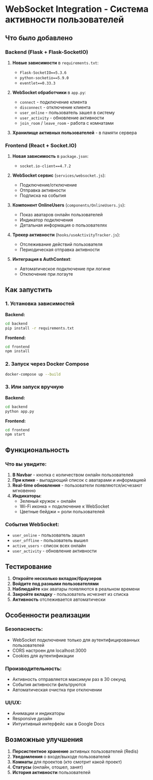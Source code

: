 # WebSocket Integration - Система активности пользователей

## Что было добавлено

### Backend (Flask + Flask-SocketIO)
1. **Новые зависимости** в `requirements.txt`:
   - `Flask-SocketIO==5.3.6`
   - `python-socketio==5.9.0`
   - `eventlet==0.33.3`

2. **WebSocket обработчики** в `app.py`:
   - `connect` - подключение клиента
   - `disconnect` - отключение клиента
   - `user_online` - пользователь зашел в систему
   - `user_activity` - обновление активности
   - `join_room` / `leave_room` - работа с комнатами

3. **Хранилище активных пользователей** - в памяти сервера

### Frontend (React + Socket.IO)
1. **Новая зависимость** в `package.json`:
   - `socket.io-client==4.7.2`

2. **WebSocket сервис** (`services/websocket.js`):
   - Подключение/отключение
   - Отправка активности
   - Подписка на события

3. **Компонент OnlineUsers** (`components/OnlineUsers.js`):
   - Показ аватаров онлайн пользователей
   - Индикатор подключения
   - Детальная информация о пользователях

4. **Трекер активности** (`hooks/useActivityTracker.js`):
   - Отслеживание действий пользователя
   - Периодическая отправка активности

5. **Интеграция в AuthContext**:
   - Автоматическое подключение при логине
   - Отключение при логауте

## Как запустить

### 1. Установка зависимостей

**Backend:**
```bash
cd backend
pip install -r requirements.txt
```

**Frontend:**
```bash
cd frontend
npm install
```

### 2. Запуск через Docker Compose
```bash
docker-compose up --build
```

### 3. Или запуск вручную

**Backend:**
```bash
cd backend
python app.py
```

**Frontend:**
```bash
cd frontend
npm start
```

## Функциональность

### Что вы увидите:
1. **В Navbar** - кнопка с количеством онлайн пользователей
2. **При клике** - выпадающий список с аватарами и информацией
3. **Real-time обновления** - пользователи появляются/исчезают мгновенно
4. **Индикаторы**:
   - Зеленый кружок = онлайн
   - Wi-Fi иконка = подключение к WebSocket
   - Цветные бейджи = роли пользователей

### События WebSocket:
- `user_online` - пользователь зашел
- `user_offline` - пользователь вышел
- `active_users` - список всех онлайн
- `user_activity` - обновление активности

## Тестирование

1. **Откройте несколько вкладок/браузеров**
2. **Войдите под разными пользователями**
3. **Наблюдайте** как аватары появляются в реальном времени
4. **Закройте вкладку** - пользователь исчезнет из списка
5. **Активность** отслеживается автоматически

## Особенности реализации

### Безопасность:
- WebSocket подключение только для аутентифицированных пользователей
- CORS настроен для localhost:3000
- Cookies для аутентификации

### Производительность:
- Активность отправляется максимум раз в 30 секунд
- События активности фильтруются
- Автоматическая очистка при отключении

### UI/UX:
- Анимации и индикаторы
- Responsive дизайн
- Интуитивный интерфейс как в Google Docs

## Возможные улучшения

1. **Персистентное хранение** активных пользователей (Redis)
2. **Уведомления** о входе/выходе пользователей
3. **Комнаты** для проектов (кто смотрит какой проект)
4. **Статусы** (онлайн, отошел, занят)
5. **История активности** пользователей

